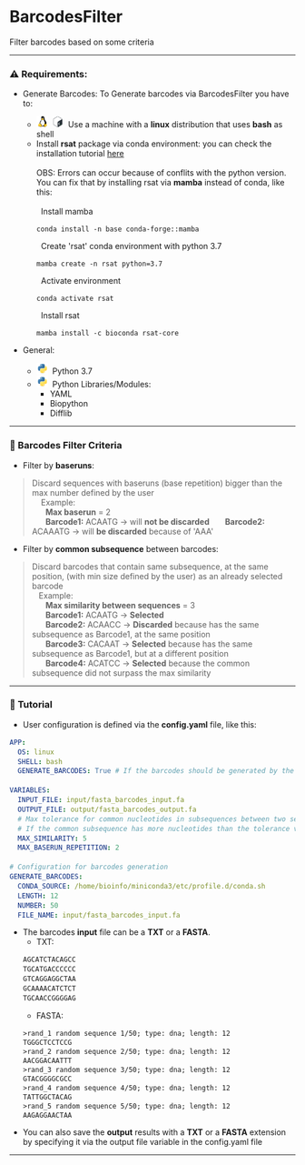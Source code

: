 # BarcodesFilter
 Filter barcodes based on some criteria



---
### :warning: Requirements:
- Generate Barcodes:
    To Generate barcodes via BarcodesFilter you have to:
    - <img src="https://github.com/devicons/devicon/blob/master/icons/linux/linux-original.svg" title="Linux" alt="Linux" width="20" height="20"/>&nbsp; <img src="https://github.com/devicons/devicon/blob/master/icons/bash/bash-original.svg" title="Bash" alt="Bash" width="20" height="20"/>&nbsp; Use a machine with a **linux** distribution that uses **bash** as shell
    - Install **rsat** package via conda environment: you can check the installation tutorial [here](https://rsa-tools.github.io/installing-RSAT/conda-install-rsat/bioconda-rsat-core.html "RSAT Installation Tutorial")  
        </br>
        OBS: Errors can occur because of conflits with the python version. You can fix that by installing rsat via **mamba** instead of conda, like this:  
        </br>
        &nbsp; Install mamba
        ```shell
        conda install -n base conda-forge::mamba
        ```
        &nbsp; Create 'rsat' conda environment with python 3.7
        ```shell
        mamba create -n rsat python=3.7
        ```
        &nbsp; Activate environment
        ```shell
        conda activate rsat
        ```
        &nbsp; Install rsat
        ```shell
        mamba install -c bioconda rsat-core
        ```

- General:
    - <img src="https://github.com/devicons/devicon/blob/master/icons/python/python-original.svg" title="Python" alt="Python" width="20" height="20"/>&nbsp; Python 3.7
    - <img src="https://github.com/devicons/devicon/blob/master/icons/python/python-original.svg" title="Python" alt="Python" width="20" height="20"/>&nbsp; Python Libraries/Modules:
        - YAML
        - Biopython
        - Difflib

---
### :broom: Barcodes Filter Criteria

- Filter by **baseruns**:

> Discard sequences with baseruns (base repetition) bigger than the max number defined by the user  
> &nbsp; &nbsp; Example:  
> &nbsp; &nbsp; &nbsp; **Max baserun** = 2  
> &nbsp; &nbsp; &nbsp; **Barcode1:** ACAATG &#8594; will **not be discarded** 
> &nbsp; &nbsp; &nbsp; **Barcode2:** ACAAATG &#8594; will **be discarded** because of 'AAA'  

- Filter by **common subsequence** between barcodes:

> Discard barcodes that contain same subsequence, at the same position, (with min size defined by the user) as an already selected barcode  
> &nbsp; &nbsp;Example:  
> &nbsp; &nbsp; &nbsp; **Max similarity between sequences** = 3  
> &nbsp; &nbsp; &nbsp; **Barcode1:** ACAATG &#8594; **Selected**  
> &nbsp; &nbsp; &nbsp; **Barcode2:** ACAACC &#8594; **Discarded** because has the same subsequence as Barcode1, at the same position  
> &nbsp; &nbsp; &nbsp; **Barcode3:** CACAAT &#8594; **Selected** because has the same subsequence as Barcode1, but at a different position  
> &nbsp; &nbsp; &nbsp; **Barcode4:** ACATCC &#8594; **Selected** because the common subsequence did not surpass the max similarity


---
### :memo: Tutorial

- User configuration is defined via the **config.yaml** file, like this:
```YAML
APP:
  OS: linux
  SHELL: bash
  GENERATE_BARCODES: True # If the barcodes should be generated by the program

VARIABLES:
  INPUT_FILE: input/fasta_barcodes_input.fa
  OUTPUT_FILE: output/fasta_barcodes_output.fa
  # Max tolerance for common nucleotides in subsequences between two sequences (the subsequences must be at the same position)
  # If the common subsequence has more nucleotides than the tolerance value, the second sequence will be discarded
  MAX_SIMILARITY: 5 
  MAX_BASERUN_REPETITION: 2

# Configuration for barcodes generation
GENERATE_BARCODES:
  CONDA_SOURCE: /home/bioinfo/miniconda3/etc/profile.d/conda.sh
  LENGTH: 12
  NUMBER: 50
  FILE_NAME: input/fasta_barcodes_input.fa


```
- The barcodes **input** file can be a **TXT** or a **FASTA**.
    - TXT:
    ```txt
    AGCATCTACAGCC
    TGCATGACCCCCC
    GTCAGGAGGCTAA
    GCAAAACATCTCT
    TGCAACCGGGGAG
    ```
    - FASTA:
    ```fasta
    >rand_1 random sequence 1/50; type: dna; length: 12
    TGGGCTCCTCCG
    >rand_2 random sequence 2/50; type: dna; length: 12
    AACGGACAATTT
    >rand_3 random sequence 3/50; type: dna; length: 12
    GTACGGGGCGCC
    >rand_4 random sequence 4/50; type: dna; length: 12
    TATTGGCTACAG
    >rand_5 random sequence 5/50; type: dna; length: 12
    AAGAGGAACTAA
    ```
- You can also save the **output** results with a **TXT** or a **FASTA** extension by specifying it via the output file variable in the config.yaml file
---